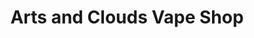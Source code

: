 ---
title: "Arts and Clouds Vape Shop"
url: /mandaue/arts-and-clouds-vape-shop/
shop: e-cigarette
---